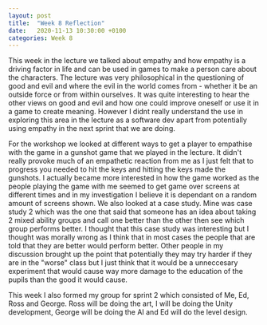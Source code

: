 ```yaml
---
layout: post
title:  "Week 8 Reflection"
date:   2020-11-13 10:30:00 +0100
categories: Week 8
---
```


This week in the lecture we talked about empathy and how empathy is a driving factor in life and can be used in games to make a person care about the characters. The lecture was very philosophical in the questioning of good and evil and where the evil in the world comes from - whether it be an outside force or from within ourselves. It was quite interesting to hear the other views on good and evil and how one could improve oneself or use it in a game to create meaning. However I didnt really understand the use in exploring this area in the lecture as a software dev apart from potentially using empathy in the next sprint that we are doing.

For the workshop we looked at different ways to get a player to empathise with the game in a gunshot game that we played in the lecture. It didn't really provoke much of an empathetic reaction from me as I just felt that to progress you needed to hit the keys and hitting the keys made the gunshots. I actually became more interested in how the game worked as the people playing the game with me seemed to get game over screens at different times and in my investigation I believe it is dependant on a random amount of screens shown. We also looked at a case study. Mine was case study 2 which was the one that said that someone has an idea about taking 2 mixed ability groups and call one better than the other then see which group performs better. I thought that this case study was interesting but I thought was morally wrong as I think that in most cases the people that are told that they are better would perform better. Other people in my discussion brought up the point that potentially they may try harder if they are in the "worse" class but I just think that it would be a unneccesary experiment that would cause way more damage to the education of the pupils than the good it would cause.

This week I also formed my group for sprint 2 which consisted of Me, Ed, Ross and George. Ross will be doing the art, I will be doing the Unity development, George will be doing the AI and Ed will do the level design.
